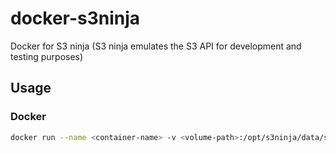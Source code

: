 # docker-s3ninja
Docker for S3 ninja (S3 ninja emulates the S3 API for development and testing purposes)

## Usage

### Docker

```bash
docker run --name <container-name> -v <volume-path>:/opt/s3ninja/data/s3 -p 9444:9444 -d rafaleite/s3ninja
```
